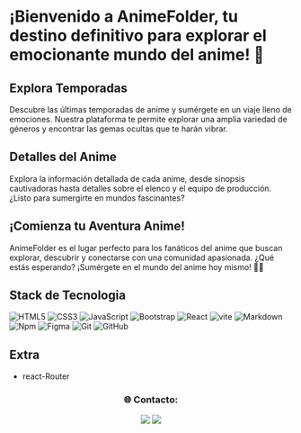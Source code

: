 # ¡Bienvenido a AnimeFolder, tu destino definitivo para explorar el emocionante mundo del anime! 🌟

## Explora Temporadas

Descubre las últimas temporadas de anime y sumérgete en un viaje lleno de emociones. Nuestra plataforma te permite explorar una amplia variedad de géneros y encontrar las gemas ocultas que te harán vibrar.

## Detalles del Anime

Explora la información detallada de cada anime, desde sinopsis cautivadoras hasta detalles sobre el elenco y el equipo de producción. ¿Listo para sumergirte en mundos fascinantes?

## ¡Comienza tu Aventura Anime!

AnimeFolder es el lugar perfecto para los fanáticos del anime que buscan explorar, descubrir y conectarse con una comunidad apasionada. ¿Qué estás esperando? ¡Sumérgete en el mundo del anime hoy mismo! 🌈🎉

## Stack de Tecnologia

![HTML5](https://img.shields.io/badge/-HTML5-%23E44D27?style=flat-square&logo=html5&logoColor=ffffff)
![CSS3](https://img.shields.io/badge/-CSS3-%231572B6?style=flat-square&logo=css3)
![JavaScript](https://img.shields.io/badge/-JavaScript-%23F7DF1C?style=flat-square&logo=javascript&logoColor=000000&labelColor=%23F7DF1C&color=%23FFCE5A)
![Bootstrap](https://img.shields.io/badge/-Bootstrap-563D7C?style=flat-square&logo=Bootstrap)
![React](https://img.shields.io/badge/-React-61DAFB?style=flat-square&logo=react&logoColor=ffffff)
![vite](https://img.shields.io/badge/-Vite-%23F7DF1C?style=flat-square&logo=vite&logoColor=000000&labelColor=%23F7DF1C&color=%23FFCE5A)
![Markdown](https://img.shields.io/badge/-Markdown-000000?style=flat-square&logo=markdown)
![Npm](https://img.shields.io/badge/-npm-CB3837?style=flat-square&logo=npm)
![Figma](https://img.shields.io/badge/-Figma-%23F7DF1C?style=flat-square&logo=figma&logoColor=000000&labelColor=%23F7DF1C&color=%23FFCE5A)
![Git](https://img.shields.io/badge/-Git-%23F05032?style=flat-square&logo=git&logoColor=%23ffffff)
![GitHub](https://img.shields.io/badge/-GitHub-181717?style=flat-square&logo=github)

## Extra

- react-Router

<h3 align="center">🌐 Contacto: </h3>
<p align="center">
  <a href="https://www.linkedin.com/in/garciatantajerryanthony/" target="_blank"><img src="https://img.shields.io/badge/LinkedIn-%230077B5.svg?logo=linkedin&logoColor=white"></a>
  <a href="https://pandaasia.github.io/Portafolio-ver-2/" target="_blank"><img src="https://visitcount.itsvg.in/api?id=PandaAsia&icon=0&color=0"></a>   
</p>
